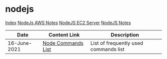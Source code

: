 # nodejs

[Index](https://aasisodiya.github.io/nodejs/)
[NodeJs AWS Notes](https://aasisodiya.github.io/nodejs/nodejs-aws/)
[NodeJS EC2 Server](https://aasisodiya.github.io/nodejs/nodejs-ec2-server/)
[NodeJS Notes](https://aasisodiya.github.io/nodejs/notes/)

|Date|Content Link|Description|
|-|-|-|
|16-June-2021|[Node Commands List](https://aasisodiya.github.io/nodejs/notes/node-commands)|List of frequently used commands list|
